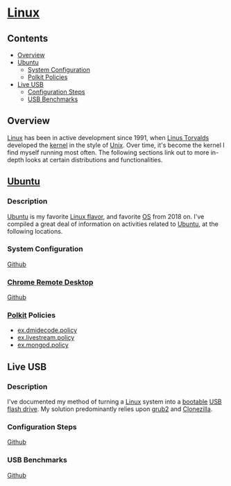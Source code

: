 # [Linux](https://www.linux.org/)

## Contents

- [Overview](#overview)
- [Ubuntu](#ubuntu)
  - [System Configuration](#system-configuration)
  - [Polkit Policies](#polkit-policies)
- [Live USB](#live-usb)
  - [Configuration Steps](#configuration-steps)
  - [USB Benchmarks](#usb-benchmarks)

## Overview

[Linux](https://www.linux.org/) has been in active development since 1991, when [Linus Torvalds](https://en.wikipedia.org/wiki/Linus_Torvalds) developed the [kernel](https://en.wikipedia.org/wiki/Linux_kernel) in the style of [Unix](https://en.wikipedia.org/wiki/Unix).  Over time, it's become the kernel I find myself running most often. The following sections link out to more in-depth looks at certain distributions and functionalities.

## [Ubuntu](https://ubuntu.com/)

### Description

[Ubuntu](https://ubuntu.com/) is my favorite [Linux flavor](https://en.wikipedia.org/wiki/List_of_Linux_distributions), and favorite [OS](https://en.wikipedia.org/wiki/Operating_system) from 2018 on. I've compiled a great deal of information on activities related to [Ubuntu](https://ubuntu.com/), at the following locations.

### System Configuration

[Github](https://github.com/efournier92/Notes/blob/master/Linux/Ubuntu/Ubuntu.md)

### [Chrome Remote Desktop](https://remotedesktop.google.com/)

[Github](https://github.com/efournier92/Notes/blob/master/Linux/Ubuntu/ChromeRemoteDesktop.md)

### [Polkit](https://en.wikipedia.org/wiki/Polkit) Policies

- [ex.dmidecode.policy](https://github.com/efournier92/Notes/blob/master/Linux/Ubuntu/polkit-policies/ex.dmidecode.policy)
- [ex.livestream.policy](https://github.com/efournier92/Notes/blob/master/Linux/Ubuntu/polkit-policies/ex.dmidecode.policy)
- [ex.mongod.policy](https://github.com/efournier92/Notes/blob/master/Linux/Ubuntu/polkit-policies/ex.dmidecode.policy)

## Live USB

### Description

I've documented my method of turning a [Linux](https://www.linux.org/) system into a [bootable](https://en.wikipedia.org/wiki/Boot_disk) [USB flash drive](https://en.wikipedia.org/wiki/USB_flash_drive). My solution predominantly relies upon [grub2](https://www.gnu.org/software/grub/manual/grub/grub.html) and [Clonezilla](https://www.clonezilla.org/).

### Configuration Steps

[Github](
https://github.com/efournier92/Notes/blob/master/Linux/LiveUsb/LiveUsb.md)

### USB Benchmarks

[Github](https://github.com/efournier92/Notes/blob/master/Notes/master/Linux/LiveUsb/UsbBenchmarks.md)

